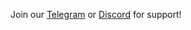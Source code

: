 Join our [Telegram](https://t.me/iownHomecontrol) or [Discord](https://discord.gg/MPEb7dTNdN) for support!
